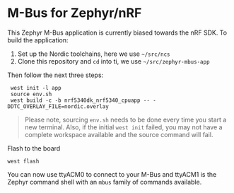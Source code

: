 M-Bus for Zephyr/nRF
====================

This Zephyr M-Bus application is currently biased towards the nRF SDK.
To build the application:

 1. Set up the Nordic toolchains, here we use `~/src/ncs`
 2. Clone this repository and `cd` into ti, we use `~/src/zephyr-mbus-app`

Then follow the next three steps:

     west init -l app
     source env.sh
     west build -c -b nrf5340dk_nrf5340_cpuapp -- -DDTC_OVERLAY_FILE=nordic.overlay
 
> Please note, sourcing `env.sh` needs to be done every time you start a
> new terminal.  Also, if the initial `west init` failed, you may not
> have a complete workspace available and the source command will fail.

Flash to the board

    west flash

You can now use ttyACM0 to connect to your M-Bus and ttyACM1 is the
Zephyr command shell with an `mbus` family of commands available.

